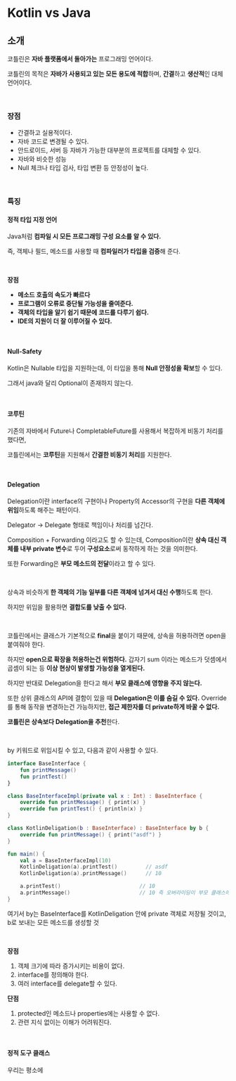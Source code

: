 # Kotlin vs Java

## 소개

코틀린은 **자바 플랫폼에서 돌아가는** 프로그래밍 언어이다.

코틀린의 목적은 **자바가 사용되고 있는 모든 용도에 적합**하며, **간결**하고 **생산적**인 대체 언어이다.

<br>

### 장점

- 간결하고 실용적이다.
- 자바 코드로 변경될 수 있다.
- 안드로이드, 서버 등 자바가 가능한 대부분의 프로젝트를 대체할 수 있다.
- 자바와 비슷한 성능
- Null 체크나 타입 검사, 타입 변환 등 안정성이 높다.

<br>

### 특징

#### 정적 타입 지정 언어

Java처럼 **컴파일 시 모든 프로그래밍 구성 요소를 알 수 있다.**

즉, 객체나 필드, 메소드를 사용할 때 **컴파일러가 타입을 검증**해 준다.

<br>

**장점**

- **메소드 호출의 속도가 빠르다**
- **프로그램이 오류로 중단될 가능성을 줄여준다.**
- **객체의 타입을 알기 쉽기 때문에 코드를 다루기 쉽다.**
- **IDE의 지원이 더 잘 이루어질 수 있다.**

<br>

#### Null-Safety

Kotlin은 Nullable 타입을 지원하는데, 이 타입을 통해 **Null 안정성을 확보**할 수 있다.

그래서 java와 달리 Optional이 존재하지 않는다.

<br>

#### 코루틴

기존의 자바에서 Future나 CompletableFuture를 사용해서 복잡하게 비동기 처리를 했다면,

코틀린에서는 **코루틴**을 지원해서 **간결한 비동기 처리**를 지원한다.

<br>

#### Delegation

Delegation이란 interface의 구현이나 Property의 Accessor의 구현을 **다른 객체에 위임**하도록 해주는 패턴이다.

Delegator -> Delegate 형태로 책임이나 처리를 넘긴다.

Composition + Forwarding 이라고도 할 수 있는데, Composition이란 **상속 대신 객체를 내부 private 변수**로 두어 **구성요소**로써 동작하게 하는 것을 의미한다.

또한 Forwarding은 **부모 메소드의 전달**이라고 할 수 있다.

<br>

상속과 비슷하게 **한 객체의 기능 일부를 다른 객체에 넘겨서 대신 수행**하도록 한다.

하지만 위임을 활용하면 **결합도를 낮출 수 있다.**

<br>

코틀린에서는 클래스가 기본적으로 **final**을 붙이기 때문에, 상속을 허용하려면 open을 붙여줘야 한다.

하지만 **open으로 확장을 허용하는건 위험하다.** 갑자기 sum 이라는 메소드가 덧셈에서 곱셈이 되는 등 **이상 현상이 발생할 가능성을 열게된다.**

하지만 반대로 Delegation을 한다고 해서 **부모 클래스에 영향을 주지 않는다.**

또한 상위 클래스의 API에 결함이 있을 때 **Delegation은 이를 숨길 수 있다.** Override를 통해 동작을 변경하는건 가능하지만, **접근 제한자를 더 private하게 바꿀 수  없다.**

**코틀린은 상속보다 Delegation을 추천**한다.

<br>

by 키워드로 위임시킬 수 있고, 다음과 같이 사용할 수 있다.

``` kotlin
interface BaseInterface {
    fun printMessage()
    fun printTest()
}

class BaseInterfaceImpl(private val x : Int) : BaseInterface {
    override fun printMessage() { print(x) }
    override fun printTest() { println(x) }
}

class KotlinDeligation(b : BaseInterface) : BaseInterface by b {
    override fun printMessage() { print("asdf") }
}

fun main() {
    val a = BaseInterfaceImpl(10)
    KotlinDeligation(a).printTest()			// asdf
    KotlinDeligation(a).printMessage()		// 10

    a.printTest()						  // 10
    a.printMessage()					  // 10 즉 오버라이딩이 부모 클래스에게 영향 X
}
```

여기서 by는 BaseInterface를 KotlinDeligation 안에 private 객체로 저장될 것이고, b로 보내는 모든 메소드를 생성할 것

<br>

**장점**

1. 객체 크기에 따라 증가시키는 비용이 없다.
2. interface를 정의해야 한다.
3. 여러 interface를 delegate할 수 있다.

**단점**

1. protected인 메소드나 properties에는 사용할 수 없다.
2. 관련 지식 없이는 이해가 어려워진다.

<br>

#### 정적 도구 클래스

우리는 평소에 